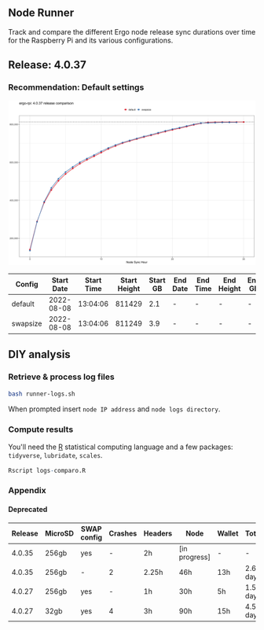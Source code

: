 
## Node Runner

Track and compare the different Ergo node release sync durations over time for the Raspberry Pi and its various configurations.

## Release: 4.0.37

### Recommendation: Default settings

![](img/results-4.0.37.png)

| Config | Start Date | Start Time | Start Height | Start GB | End Date | End Time | End Height | End GB | 
| --- | --- | --- | --- | --- | --- | --- | --- | --- | 
| default | 2022-08-08 | 13:04:06 | 811429 | 2.1 | - | - | - | - | 
| swapsize | 2022-08-08 | 13:04:06 | 811249 | 3.9 | - | - | - | - | 

## DIY analysis

### Retrieve & process log files

```bash
bash runner-logs.sh 
```

When prompted insert `node IP address` and `node logs directory`.

### Compute results

You'll need the [R](https://www.r-project.org/) statistical computing language and a few packages: `tidyverse`, `lubridate`, `scales`.

```r
Rscript logs-comparo.R 
```

### Appendix

#### Deprecated 

| Release | MicroSD | SWAP config | Crashes | Headers | Node | Wallet | Total | 
| --- | --- | --- | --- | --- | --- | --- | --- | 
| 4.0.35 | 256gb | yes | - | 2h | [in progress] | - | - | 
| 4.0.35 | 256gb | - | 2 | 2.25h | 46h | 13h | 2.6 days | 
| 4.0.27 | 256gb | yes | - | 1h | 30h | 5h | 1.5 days | 
| 4.0.27 | 32gb | yes | 4 | 3h | 90h | 15h | 4.5 days | 
